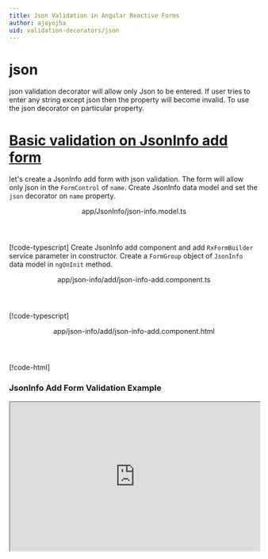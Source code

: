 ```yaml
---
title: Json Validation in Angular Reactive Forms
author: ajayojha
uid: validation-decorators/json
---
```

# json
json validation decorator will allow only Json to be entered. If user tries to enter any string except json then the property will become invalid. To use the json decorator on particular property.
 
# [Basic validation on JsonInfo add form  ](#tab/basic-validation-on-JsonInfo-add-form)
let's create a JsonInfo add form with json validation. The form will allow only json in the `FormControl` of `name`. 
Create JsonInfo data model and set the `json` decorator on `name` property.
<header class="header-tab-title">app/JsonInfo/json-info.model.ts</header>

[!code-typescript[](../../examples/reactive-form-validators/json/rxweb-json-validation-add-angular-reactive-form/src/app/json-info/json-info.model.ts?highlight=5)]
Create JsonInfo add component and add `RxFormBuilder` service parameter in constructor. Create a `FormGroup` object of `JsonInfo` data model in `ngOnInit` method.
<header class="header-tab-title">app/json-info/add/json-info-add.component.ts</header>

[!code-typescript[](../../examples/reactive-form-validators/json/rxweb-json-validation-add-angular-reactive-form/src/app/json-info/add/json-info-add.component.ts?highlight=17,21-22)]
<header class="header-tab-title">app/json-info/add/json-info-add.component.html</header>

[!code-html[](../../examples/reactive-form-validators/json/rxweb-json-validation-add-angular-reactive-form/src/app/json-info/add/json-info-add.component.html)]

<h3>JsonInfo Add Form Validation Example</h3>
<iframe src="https://stackblitz.com/edit/rxweb-json-validation-add-angular-reactive-form?embed=1&file=src/styles.css&hideExplorer=1&hideNavigation=1&view=preview" width="100%" height="300">

# [Basic validation on JsonInfo edit  form](#tab/basic-validation-on-JsonInfo-edit-form)
let's create a JsonInfo edit form with json validation. The form will allow only json in the `FormControl` of `name`. 
Create JsonInfo data model and set the `json` decorator on `name` property.
<header class="header-tab-title">app/JsonInfo/json-info.model.ts</header>

[!code-typescript[](../../examples/reactive-form-validators/json/rxweb-json-validation-edit-angular-reactive-form/src/app/json-info/json-info.model.ts?highlight=5)]
Create JsonInfo edit component and add `RxFormBuilder` and `HttpClient` service parameter  in constructor. On `ngOnInit` method get request method for getting data from json or server and that data pass in `this.formBuilder.formGroup<JsonInfo>(JsonInfo,jsonInfo)`
<header class="header-tab-title">app/json-info/edit/json-info-edit.component.ts</header>

[!code-typescript[](../../examples/reactive-form-validators/json/rxweb-json-validation-edit-angular-reactive-form/src/app/json-info/edit/json-info-edit.component.ts?highlight=17,21-22)]
<header class="header-tab-title">app/json-info/edit/json-info-edit.component.html</header>

[!code-html[](../../examples/reactive-form-validators/json/rxweb-json-validation-edit-angular-reactive-form/src/app/json-info/edit/json-info-edit.component.html)]

<h3>JsonInfo Edit Form Validation Example</h3>
<iframe src="https://stackblitz.com/edit/rxweb-json-validation-edit-angular-reactive-form?embed=1&file=src/styles.css&hideExplorer=1&hideNavigation=1&view=preview" width="100%" height="300">

---

# DefaultConfig 
Below options are not mandatory to use in the `@json()` decorator. If needed then use the below options.


|Option | Description |
|--- | ---- |
|[conditionalExpression](#conditionalexpression) | Json validation should be applied if the condition is matched in the `conditionalExpression` function. Validation framework will pass two parameters at the time of `conditionalExpression` check. Those two parameters are current `FormGroup` value and root `FormGroup` value. You can apply the condition on respective object value.If there is need of dynamic validation means it is not fixed in client code, it will change based on some criterias. In this scenario you can bind the expression based on the expression value is coming from the web server in `string` format. The `conditionalExpression` will work as same as client function. |
|[message](#message) | To override the global configuration message and show the custom message on particular control property. |

## conditionalExpression 
Type :  `Function`  |  `string` 

Json validation should be applied if the condition is matched in the `conditionalExpression` function. Validation framework will pass two parameters at the time of `conditionalExpression` check. Those two parameters are current `FormGroup` value and root `FormGroup` value. You can apply the condition on respective object value.
If there is need of dynamic validation means it is not fixed in client code, it will change based on some criterias. In this scenario you can bind the expression based on the expression value is coming from the web server in `string` format. The `conditionalExpression` will work as same as client function.
 
> Binding `conditionalExpression` with `Function` object.
<header class="header-title">json-info.model.ts (JsonInfo class property)</header>

[!code-typescript[](../../examples/reactive-form-validators/json/complete-rxweb-json-validation-add-angular-reactive-form/src/app/json-info/json-info.model.ts#L7-L11)]

 
> Binding `conditionalExpression` with `string` datatype.
<header class="header-title">json-info.model.ts (JsonInfo class property)</header>

[!code-typescript[](../../examples/reactive-form-validators/json/complete-rxweb-json-validation-add-angular-reactive-form/src/app/json-info/json-info.model.ts#L7-L11)]

## message 
Type :  `string` 

To override the global configuration message and show the custom message on particular control property.
 
<header class="header-title">json-info.model.ts (JsonInfo class property)</header>

[!code-typescript[](../../examples/reactive-form-validators/json/complete-rxweb-json-validation-add-angular-reactive-form/src/app/json-info/json-info.model.ts#L13-L14)]


# json Validation Complete Example
# [JsonInfo Model](#tab/complete-json-info)
<header class="header-tab-title">app/json-info/json-info.model.ts</header>

[!code-typescript[](../../examples/reactive-form-validators/json/complete-rxweb-json-validation-add-angular-reactive-form/src/app/json-info/json-info.model.ts)]

# [Address Info Add Component](#tab/complete-json-info-add-component)
<header class="header-tab-title">app/json-info/add/json-info-add.component.ts</header>

[!code-typescript[](../../examples/reactive-form-validators/json/complete-rxweb-json-validation-add-angular-reactive-form/src/app/json-info/add/json-info-add.component.ts)]

# [Address Info Add Html Component](#tab/complete-json-info-add-html-component)
<header class="header-tab-title">app/json-info/add/json-info-add.component.html</header>

[!code-html[](../../examples/reactive-form-validators/json/complete-rxweb-json-validation-add-angular-reactive-form/src/app/json-info/add/json-info-add.component.html)]

# [Working Example](#tab/complete-working-example)
<iframe src="https://stackblitz.com/edit/complete-rxweb-json-validation-add-angular-reactive-form?embed=1&file=src/app/address-info/address&hideNavigation=1&view=preview" width="100%" height="500">

---

# Dynamic json Validation Complete Example
# [JsonInfo Model](#tab/dynamic-json-info)
<header class="header-tab-title">app/json-info/json-info.model.ts</header>

[!code-typescript[](../../examples/reactive-form-validators/json/dynamic-rxweb-json-validation-add-angular-reactive-form/src/app/json-info/json-info.model.ts)]

# [Address Info Add Component](#tab/dynamic-json-info-add-component)
<header class="header-tab-title">app/json-info/add/json-info-add.component.ts</header>

[!code-typescript[](../../examples/reactive-form-validators/json/dynamic-rxweb-json-validation-add-angular-reactive-form/src/app/json-info/add/json-info-add.component.ts)]

# [Address Info Add Html Component](#tab/dynamic-json-info-add-html-component)
<header class="header-tab-title">app/json-info/add/json-info-add.component.html</header>

[!code-html[](../../examples/reactive-form-validators/json/dynamic-rxweb-json-validation-add-angular-reactive-form/src/app/json-info/add/json-info-add.component.html)]

# [Working Example](#tab/dynamic-working-example)
<iframe src="https://stackblitz.com/edit/dynamic-rxweb-json-validation-add-angular-reactive-form?embed=1&file=src/app/address-info/address&hideNavigation=1&view=preview" width="100%" height="500">

---

<iframe src="http://gitlogin.azurewebsites.net/#!/issue/validator/json" width="100%" height="500">





